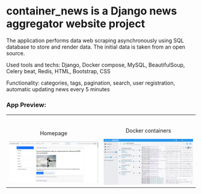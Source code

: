 # container_news is a Django news aggregator website project
<p>
The application performs data web scraping asynchronously using SQL database to store and render data.
The initial data is taken from an open source.
</p>
Used tools and techs: Django, Docker compose, MySQL, BeautifulSoup, Celery beat, Redis, HTML, Bootstrap, CSS
<p>
Functionality: categories, tags, pagination, search, user registration, automatic updating news every 5 minutes
</p>

### App Preview:

<table width="100%"> 
<tr>
<td width="50%">      
&nbsp; 
<br>
<p align="center">
  Homepage
</p>
<img src="container/media/Main.JPG">
</td> 
<td width="50%">
<br>
<p align="center">
  Docker containers
</p>
<img src="container/media/Docker.JPG">  
</td>
</table>
